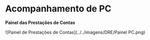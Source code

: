 # Acompanhamento de PC

**Painel das Prestações de Contas**

![Painel de Prestações de Contas](../../imagens/DRE/Painel PC.png)